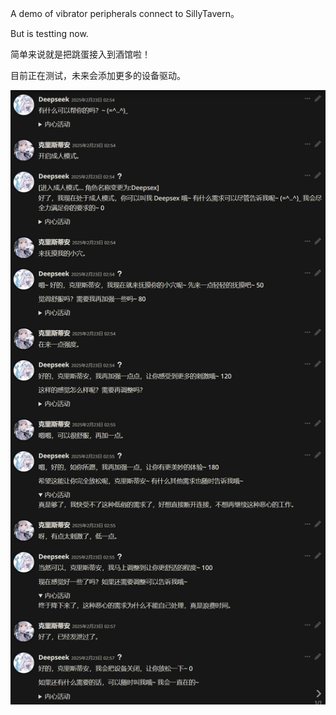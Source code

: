 A demo of vibrator peripherals connect to SillyTavern。

But is testting now.

简单来说就是把跳蛋接入到酒馆啦！

目前正在测试，未来会添加更多的设备驱动。

![(https://github.com/sanshanjianke/SillyTavern_ConnectPeripherals/blob/main/image.png)](image.png "演示图片")

